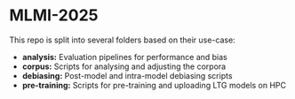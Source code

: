 # MLMI-2025
This repo is split into several folders based on their use-case:
- **analysis:** Evaluation pipelines for performance and bias
- **corpus:** Scripts for analysing and adjusting the corpora
- **debiasing:** Post-model and intra-model debiasing scripts
- **pre-training:** Scripts for pre-training and uploading LTG models on HPC
